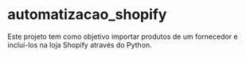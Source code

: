 # automatizacao_shopify
Este projeto tem como objetivo importar produtos de um fornecedor e incluí-los na loja Shopify através do Python.
